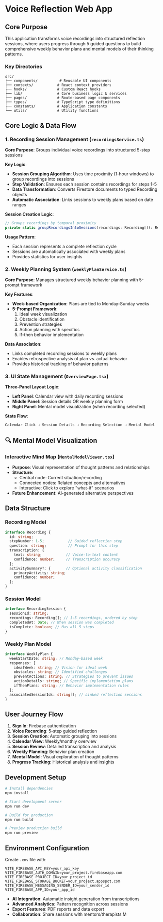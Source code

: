 # Voice Reflection Web App

## Core Purpose

This application transforms voice recordings into structured reflection sessions, where users progress through 5 guided questions to build comprehensive weekly behavior plans and mental models of their thinking patterns.

### Key Directories

```
src/
├── components/          # Reusable UI components
├── contexts/           # React context providers
├── hooks/              # Custom React hooks
├── lib/                # Core business logic & services
├── pages/              # Route-based page components
├── types/              # TypeScript type definitions
├── constants/          # Application constants
└── utils/              # Utility functions
```

## Core Logic & Data Flow

### 1. Recording Session Management (`recordingsService.ts`)

**Core Purpose**: Groups individual voice recordings into structured 5-step sessions

**Key Logic**:

- **Session Grouping Algorithm**: Uses time proximity (1-hour windows) to group recordings into sessions
- **Step Validation**: Ensures each session contains recordings for steps 1-5
- **Data Transformation**: Converts Firestore documents to typed Recording objects
- **Automatic Association**: Links sessions to weekly plans based on date ranges

**Session Creation Logic**:

```typescript
// Groups recordings by temporal proximity
private static groupRecordingsIntoSessions(recordings: Recording[]): RecordingSession[]
```

**Usage Pattern**:

- Each session represents a complete reflection cycle
- Sessions are automatically associated with weekly plans
- Provides statistics for user insights

### 2. Weekly Planning System (`weeklyPlanService.ts`)

**Core Purpose**: Manages structured weekly behavior planning with 5-prompt framework

**Key Features**:

- **Week-based Organization**: Plans are tied to Monday-Sunday weeks
- **5-Prompt Framework**:
  1. Ideal week visualization
  2. Obstacle identification
  3. Prevention strategies
  4. Action planning with specifics
  5. If-then behavior implementation

**Data Association**:

- Links completed recording sessions to weekly plans
- Enables retrospective analysis of plan vs. actual behavior
- Provides historical tracking of behavior patterns

### 3. UI State Management (`OverviewPage.tsx`)

**Three-Panel Layout Logic**:

- **Left Panel**: Calendar view with daily recording sessions
- **Middle Panel**: Session details OR weekly planning form
- **Right Panel**: Mental model visualization (when recording selected)

**State Flow**:

```
Calendar Click → Session Details → Recording Selection → Mental Model
```

## 🔍 Mental Model Visualization

### Interactive Mind Map (`MentalModelViewer.tsx`)

- **Purpose**: Visual representation of thought patterns and relationships
- **Structure**:
  - Central node: Current situation/recording
  - Connected nodes: Related concepts and alternatives
  - Interactive: Click to explore "what-if" scenarios
- **Future Enhancement**: AI-generated alternative perspectives

## Data Structure

### Recording Model

```typescript
interface Recording {
  id: string;
  stepNumber: 1-5;           // Guided reflection step
  question: string;          // Prompt for this step
  transcription: {
    text: string;           // Voice-to-text content
    confidence: number;     // Transcription accuracy
  };
  activitySummary?: {       // Optional activity classification
    primaryActivity: string;
    confidence: number;
  };
}
```

### Session Model

```typescript
interface RecordingSession {
  sessionId: string;
  recordings: Recording[]; // 1-5 recordings, ordered by step
  completedAt: Date; // When session was completed
  isComplete: boolean; // Has all 5 steps
}
```

### Weekly Plan Model

```typescript
interface WeeklyPlan {
  weekStartDate: string; // Monday-based week
  responses: {
    idealWeek: string; // Vision for ideal week
    obstacles: string; // Identified challenges
    preventActions: string; // Strategies to prevent issues
    actionDetails: string; // Specific implementation plans
    ifThenPlans: string; // Behavior implementation rules
  };
  associatedSessionIds: string[]; // Linked reflection sessions
}
```

## User Journey Flow

1. **Sign In**: Firebase authentication
2. **Voice Recording**: 5-step guided reflection
3. **Session Creation**: Automatic grouping into sessions
4. **Calendar View**: Weekly/monthly overview
5. **Session Review**: Detailed transcription and analysis
6. **Weekly Planning**: Behavior plan creation
7. **Mental Model**: Visual exploration of thought patterns
8. **Progress Tracking**: Historical analysis and insights

## Development Setup

```bash
# Install dependencies
npm install

# Start development server
npm run dev

# Build for production
npm run build

# Preview production build
npm run preview
```

## Environment Configuration

Create `.env` file with:

```
VITE_FIREBASE_API_KEY=your_api_key
VITE_FIREBASE_AUTH_DOMAIN=your_project.firebaseapp.com
VITE_FIREBASE_PROJECT_ID=your_project_id
VITE_FIREBASE_STORAGE_BUCKET=your_project.appspot.com
VITE_FIREBASE_MESSAGING_SENDER_ID=your_sender_id
VITE_FIREBASE_APP_ID=your_app_id
```

- **AI Integration**: Automatic insight generation from transcriptions
- **Advanced Analytics**: Pattern recognition across sessions
- **Export Features**: PDF reports and data export
- **Collaboration**: Share sessions with mentors/therapists
M